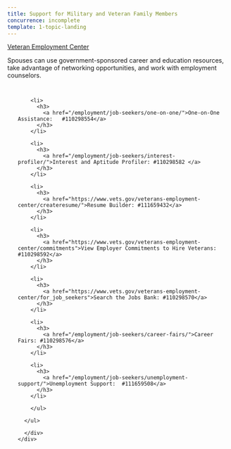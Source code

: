```yaml
---
title: Support for Military and Veteran Family Members
concurrence: incomplete
template: 1-topic-landing
---
```


<div class="main" role="main" markdown="0">

<div class="action-bar">
  <div class="row">
    <div class="small-12 columns">
      <a class="usa-button-primary" href="https://www.vets.gov/veterans-employment-center/">Veteran Employment Center</a>
    </div>
  </div>
</div>

<div class="section one" markdown="0">
<div class="primary" markdown="0">
<div class="row" markdown="0">
<div class="small-12 columns" markdown="1">

Spouses can use government-sponsored career and education resources, take advantage of networking opportunities, and work with employment counselors.

</div>
</div>
</div>


<div class="navigation">
  <div class="row">
    <div class="small-12 columns">
        <ul class="small-block-grid-1 medium-block-grid-3 cards small">

        <li>
          <h3>
            <a href="/employment/job-seekers/one-on-one/">One-on-One Assistance:   #110298554</a>
          </h3>
        </li>

        <li>
          <h3>
            <a href="/employment/job-seekers/interest-profiler/">Interest and Aptitude Profiler: #110298582 </a>
          </h3>
        </li>

        <li>
          <h3>
            <a href="https://www.vets.gov/veterans-employment-center/createresume/">Resume Builder: #111659432</a>
          </h3>
        </li>

        <li>
          <h3>
            <a href="https://www.vets.gov/veterans-employment-center/commitments">View Employer Commitments to Hire Veterans: #110298592</a>
          </h3>
        </li>

        <li>
          <h3>
            <a href="https://www.vets.gov/veterans-employment-center/for_job_seekers">Search the Jobs Bank: #110298570</a>
          </h3>
        </li>

        <li>
          <h3>
            <a href="/employment/job-seekers/career-fairs/">Career Fairs: #110298576</a>
          </h3>
        </li>

        <li>
          <h3>
            <a href="/employment/job-seekers/unemployment-support/">Unemployment Support:  #111659508</a>
          </h3>
        </li>  

        </ul>

      </ul>

      </div>
    </div>  
  </div>






</div>
